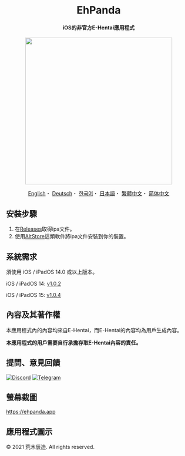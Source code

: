 <h1 align="center">EhPanda</h1>

<h4 align="center">iOS的非官方E-Hentai應用程式</h4>

<p align="center">
<img src="https://user-images.githubusercontent.com/31207151/105609404-0acbff00-5de4-11eb-9e88-f3c6e0ba9d44.png" width="400"></img>
</p>

<p align="center">
  <a href="/README.md">English</a>・
  <a href="/README.de.md">Deutsch</a>・
  <a href="/README.ko.md">한국어</a>・
  <a href="/README.jpn.md">日本語</a>・
  <a href="/README.cht.md">繁體中文</a>・
  <a href="/README.chs.md">简体中文</a>
</p>


## 安裝步驟
1. 在[Releases](https://github.com/arakitatsuzou/EhPanda/releases)取得ipa文件。
2. 使用[AltStore](https://altstore.io)這類軟件將ipa文件安裝到你的裝置。

## 系統需求
須使用 iOS / iPadOS 14.0 或以上版本。

iOS / iPadOS 14: [v1.0.2](https://github.com/tatsuz0u/EhPanda/releases/tag/v1.0.2_b50)

iOS / iPadOS 15: [v1.0.4](https://github.com/tatsuz0u/EhPanda/releases/latest)

## 內容及其著作權
本應用程式內的內容均來自E-Hentai，而E-Hentai的內容均為用戶生成內容。

**本應用程式的用戶需要自行承擔存取E-Hentai內容的責任。**

## 提問、意見回饋
[![Discord](https://img.shields.io/badge/Discord-7289DA?style=for-the-badge&logo=discord&logoColor=white)](https://discord.gg/BSBE9FCBTq)
[![Telegram](https://img.shields.io/badge/Telegram-2CA5E0?style=for-the-badge&logo=telegram&logoColor=white)](https://t.me/ehpanda)

## 螢幕截圖
https://ehpanda.app

## 應用程式圖示
© 2021 荒木辰造. All rights reserved.
